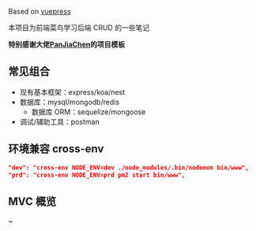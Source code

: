 Based on [vuepress](https://vuepress.vuejs.org/)

本项目为前端菜鸟学习后端 CRUD 的一些笔记

**特别感谢大佬[PanJiaChen](https://github.com/PanJiaChen)的项目模板**

## 常见组合

- 现有基本框架：express/koa/nest
- 数据库：mysql/mongodb/redis
  - 数据库 ORM：sequelize/mongoose
- 调试/辅助工具：postman

## 环境兼容 cross-env

```json
"dev": "cross-env NODE_ENV=dev ./node_modules/.bin/nodemon bin/www",
"prd": "cross-env NODE_ENV=prd pm2 start bin/www",
```

## MVC 概览

~[](https://github.com/ForlornLily/server-notes/blob/main/docs/images/Express_MVC.png)
